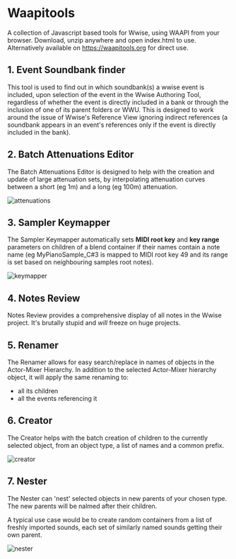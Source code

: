 # Waapitools

A collection of Javascript based tools for Wwise, using WAAPI from your browser.
Download, unzip anywhere and open index.html to use. Alternatively available on https://waapitools.org for direct use.

## 1. Event Soundbank finder

This tool is used to find out in which soundbank(s) a wwise event is included, upon selection of the event in the Wwise Authoring Tool, regardless of whether the event is directly included in a bank or through the inclusion of one of its parent folders or WWU. This is designed to work around the issue of Wwise's Reference View ignoring indirect references (a soundbank appears in an event's references only if the event is directly included in the bank).

## 2. Batch Attenuations Editor

The Batch Attenuations Editor is designed to help with the creation and update of large attenuation sets, by interpolating attenuation curves between a short (eg 1m) and a long (eg 100m) attenuation.

![attenuations](https://github.com/user-attachments/assets/532c6e59-70c4-4947-a41f-a7c4ce762aff)

## 3. Sampler Keymapper

The Sampler Keymapper automatically sets **MIDI root key** and **key range** parameters on children of a blend container if their names contain a note name (eg MyPianoSample_C#3 is mapped to MIDI root key 49 and its range is set based on neighbouring samples root notes).

![keymapper](https://github.com/user-attachments/assets/309c9d8b-6442-46c1-96ef-127f282f5796)

## 4. Notes Review

Notes Review provides a comprehensive display of all notes in the Wwise project. It's brutally stupid and _will_ freeze on huge projects.

## 5. Renamer

The Renamer allows for easy search/replace in names of objects in the Actor-Mixer Hierarchy. In addition to the selected Actor-Mixer hierarchy object, it will apply the same renaming to:
- all its children
- all the events referencing it

## 6. Creator

The Creator helps with the batch creation of children to the currently selected object, from an object type, a list of names and a common prefix.

![creator](https://github.com/user-attachments/assets/87c3c356-41c5-43ee-a766-2cdc566bfcf8)

## 7. Nester

The Nester can 'nest' selected objects in new parents of your chosen type. The new parents will be nalmed after their children. 

A typical use case would be to create random containers from a list of freshly imported sounds, each set of similarly named sounds getting their own parent.

![nester](https://github.com/user-attachments/assets/61d965c9-3543-4453-a2f7-af5208d95a6b)
